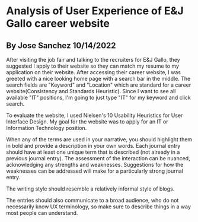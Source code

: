 # Analysis of User Experience of E&J Gallo career website
## By Jose Sanchez 10/14/2022

[//]: # (A narrative that describes your user experience with technology. It should include your goals, a description of the interaction, and the outcome.)  
[//]: # (You should assess the user experience in terms of concepts taught in class and/or the most relevant UX goals: effective, efficient, safe, satisfying, learnable, memorable, useful, error tolerant.) 

After visiting the job fair and talking to the recruiters for E&J Gallo, they suggested I apply to their website so they can match my resume to my application on their website. After accessing their career website, I was greeted with a nice looking home page with a search bar in the middle. The search fields are "Keyword" and "Location" which are standard for a career website(Consistency and Standards Heuristic). Since I want to see all available "IT" positions, I'm going to just type "IT" for my keyword and click search.


 




To evaluate the website, I used Nielsen's 10 Usability Heuristics for User Interface Design. My goal for the website was to apply for an IT or Information Technology position. 

When any of the terms are used in your narrative, you should highlight them in bold and provide a description in your own words. Each journal entry should have at least one unique term that is described (not already in a previous journal entry). 
The assessment of the interaction can be nuanced, acknowledging any strengths and weaknesses. Suggestions for how the weaknesses can be addressed will make for a particularly strong journal entry.

The writing style should resemble a relatively informal style of blogs. 

The entries should also communicate to a broad audience, who do not necessarily know UX terminology, so make sure to describe things in a way most people can understand.
